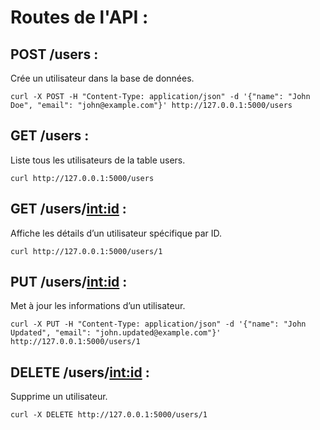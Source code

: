 # Routes de l'API :

## POST /users : 
Crée un utilisateur dans la base de données.

    curl -X POST -H "Content-Type: application/json" -d '{"name": "John Doe", "email": "john@example.com"}' http://127.0.0.1:5000/users

##  GET /users : 
Liste tous les utilisateurs de la table users.

    curl http://127.0.0.1:5000/users

## GET /users/<int:id> : 

Affiche les détails d’un utilisateur spécifique par ID.

    curl http://127.0.0.1:5000/users/1

## PUT /users/<int:id> : 

Met à jour les informations d’un utilisateur.

    curl -X PUT -H "Content-Type: application/json" -d '{"name": "John Updated", "email": "john.updated@example.com"}' http://127.0.0.1:5000/users/1

## DELETE /users/<int:id> : 
Supprime un utilisateur.

    curl -X DELETE http://127.0.0.1:5000/users/1
